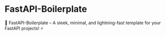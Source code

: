 # FastAPI-Boilerplate
🚀 FastAPI-Boilerplate – A sleek, minimal, and lightning-fast template for your FastAPI projects! ⚡️  
